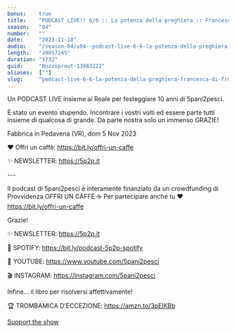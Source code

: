 ```yaml
---
bonus:    true
title:    "PODCAST LIVE!! 6/6 :: La potenza della preghiera :: Francesca di Freiburg #festa_dei_10_anni"
season:   "04"
number:   ""
date:     "2023-11-18"
audio:    "/season-04/s04--podcast-live-6-6-la-potenza-della-preghiera-francesca-di-freiburg-festa-dei-10-anni.mp3"
length:   "20857245"
duration: "1732"
guid:     "Buzzsprout-13983222"
aliases:  [""]
slug:     "podcast-live-6-6-la-potenza-della-preghiera-francesca-di-freiburg-festa-dei-10-anni"
---
```

Un PODCAST LIVE insieme ai Reale per festeggiare 10 anni di 5pani2pesci.

È stato un evento stupendo. Incontrare i vostri volti ed essere parte tutti insieme di qualcosa di grande. Da parte nostra solo un immenso GRAZIE!

Fabbrica in Pedavena (VR), dom 5 Nov 2023

❤️ Offri un caffè: https://bit.ly/offri-un-caffe

✨ NEWSLETTER: https://5p2p.it

\-\-\-

Il podcast di 5pani2pesci è interamente finanziato da un crowdfunding di Provvidenza OFFRI UN CAFFÈ ☕ Per partecipare anche tu ❤️ https://bit.ly/offri-un-caffe

Grazie!

✨ NEWSLETTER: https://5p2p.it

👾 SPOTIFY: https://bit.ly/podcast-5p2p-spotify

🔴 YOUTUBE: https://www.youtube.com/5pani2pesci

🎬 INSTAGRAM: https://instagram.com/5pani2pesci

Infine... il libro per risolversi affettivamente!

🏆 TROMBAMICA D’ECCEZIONE: https://amzn.to/3pElKBb

[Support the show](https://bit.ly/offri-un-caffe)
                
